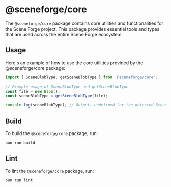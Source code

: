 # @sceneforge/core

The `@sceneforge/core` package contains core utilities and functionalities for the Scene Forge project. This package provides essential tools and types that are used across the entire Scene Forge ecosystem.

## Usage

Here's an example of how to use the core utilities provided by the @sceneforge/core package:

```typescript
import { SceneBlobType, getSceneBlobType } from '@sceneforge/core';

// Example usage of SceneBlobType and getSceneBlobType
const file = new Blob();
const sceneBlobType = getSceneBlobType(file);

console.log(sceneBlobType); // Output: undefined (or the detected SceneBlobType)
```

## Build

To build the `@sceneforge/core` package, run:

```sh
bun run build
```

## Lint

To lint the `@sceneforge/core` package, run:

```sh
bun run lint
```
